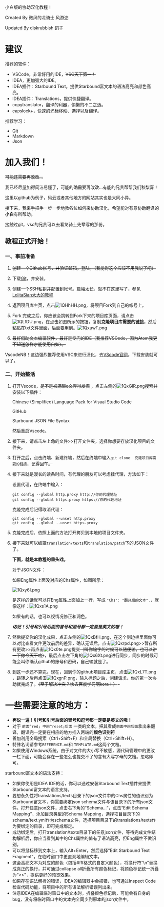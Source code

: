 小白版的协助汉化教程！

Created By 微风的龙骑士 风游迩

Updated By diskrubbish 鸽子

# 建议

推荐的软件：

* VSCode，非常好用的IDE，~~VSC天下第一！~~
* IDEA，更加强大的IDE。
* IDEA插件：Starbound Text，提供Starbound富文本的语法高亮和颜色高亮。
* IDEA插件：Translations，提供快捷翻译。
* copytranslator，翻译的利器，偷懒的不二之选。
* capslock+，快速的光标移动、选择以及翻译。

推荐学习：

* Git
* Markdown
* Json

# 加入我们！

~~可能还需要再改改...~~

我已经尽量加得简洁易懂了，可能的确需要再改改...有能的兄贵帮帮我们秋梨膏！

这里以github为例子，码云或者其他地方的网站其实也是大同小异。

接下来，我来手把手一步一步地教各位如何来协助汉化，希望能对有意协助翻译的**小白**有所帮助。

接触过git，vsc的兄贵可以去看龙骑士先辈写的那份。

## 教程正式开始！

### 一、事前准备

1. ~~创建一个Github帐号，并验证邮箱，登陆。（我觉得这个应该不用我说了吧）~~

2. 下载[Git](https://git-scm.com/downloads)，并安装。

3. 创建一个SSH私钥并配置到帐号。篇幅太长，就不在这里写了，参见[LolitaSian大大的教程](https://blog.csdn.net/qq_36667170/article/details/79094257)

4. 返回项目库主页，点击![1QHhHH.png](https://s2.ax1x.com/2020/01/29/1QHhHH.png)，将项目Fork到自己的帐号上。

5. Fork 完成之后，你应该会跳转到Fork下来的项目库页面，请点击![1QLfDU.png](https://s2.ax1x.com/2020/01/29/1QLfDU.png)，在点击如图所示的按钮，复制**克隆项目库需要的链接**，然后粘贴在txt文件里面，后面要用到。![1QxuwT.png](https://s2.ax1x.com/2020/01/29/1QxuwT.png)

6. ~~最好借助文本编辑软件，最好是专门的IDE（我推荐VSCode，因为Atom我更不知道怎样才能使用自如）。~~

VscodeNB！这边强烈推荐使用VSC来进行汉化，去[VScode官网](https://code.visualstudio.com/)，下载安装就可以了。

### 二、开始整活

1. 打开Vscode，~~是不是被满眼e文弄得发慌~~ ，点击左侧的![1QxGlR.png](https://s2.ax1x.com/2020/01/29/1QxGlR.png)搜索并安装以下插件：

   Chinese (Simplified) Language Pack for Visual Studio Code

   GitHub

   Starbound JSON File Syntax

   然后重启Vscode。

2. 接下来，请点击左上角的文件>>打开文件夹，选择你想要存放汉化项目的文件夹。

3. 打开之后，点击终端、新建终端，然后在终端中输入`git clone  克隆项目库需要的链接`，~~记得回车。~~

4. 接下来就是漫长的读条时间，有代理的朋友可以考虑挂代理，方法如下：

   设置代理，在终端中输入：

   ```
   git config --global http.proxy http://你的代理地址
   git config --global https.proxy https://你的代理地址
   ```

   克隆完成后记得取消代理：

   ```
   git config --global --unset http.proxy
   git config --global --unset https.proxy
   ```

5. 克隆完成后，依照上面的方法打开拷贝到本地的项目文件夹。

6. 接下来就可以编辑`translation/texts`和`translation/patch`下的JSON文件了。

   **下面，就是本教程的重头戏。**

   对于JSON文件：

   如果Eng属性上面没对应的Chs属性，如图所示：

   ![1Qxy6I.png](https://s2.ax1x.com/2020/01/30/1Qxy6I.png)

   是这样的话就可以在Eng属性上面加上一行，写成 `"Chs": "翻译后的文本",`，就像这样：![1Qxs1A.png](https://s2.ax1x.com/2020/01/30/1Qxs1A.png)

   如果有的话，也可以视情况修正和润色。

   ***切记！引号和引号后面的冒号和逗号都一定要是英文的嗷！***

7. 然后提交你的汉化成果，点击左侧的![1QxBfH.png](https://s2.ax1x.com/2020/01/30/1QxBfH.png)，在这个侧边栏里面你可以对比查看文件更改前后的差异，确认无误后，点击![1Qxrpd.png](https://s2.ax1x.com/2020/01/30/1Qxrpd.png)>>暂存所有更改>>再点击![1Qx0te.png](https://s2.ax1x.com/2020/01/30/1Qx0te.png)提交~~（叫你输字的时候可以随便输，也可以讲一下你今天干啥）~~，最后点击左下角的![1Qx6Xt.png](https://s2.ax1x.com/2020/01/30/1Qx6Xt.png)进行同步，同步的时候可能会叫你确认github的账号和密码，自己输就是了。

8. 到这一步还不算完。现在，回到你的github项目库主页，点击![1QxL7T.png](https://s2.ax1x.com/2020/01/30/1QxL7T.png)，跳转之后再点击![1QxgnP.png](https://s2.ax1x.com/2020/01/30/1QxgnP.png)，输入标题之后，创建请求，你的第一次协助就完成了。~~（至于解决冲突？快去百度学习啊kora！）~~~

# 一些需要注意的地方：

* **再说一遍！引号和引号后面的冒号和逗号都一定要是英文的嗷！**
* 对于 `前面^red; 中间^reset;后面` 一类的文本，把其看成`前面中间后面`拿出来翻译，翻译完一定要在相应的地方插入两端的**颜色识别符**
* 善加利用全局搜索（Ctrl+Shift+F）和全局替换（Ctrl+Shift+H）。
* 特殊名词请参考`REFERENCE.md`和 `TEMPLATE.md`这两个文档。
* 如果使用Windows系统，由于对文件的大小写不敏感，源代码管理中的更改一栏下面，可能会存在一些怎么也提交不了的含有大写字母的文档。忽略即可。

starbound富文本的语法支持：

* 如果你使用是IDEA IDE的话，你可以通过安装Starbound Text插件来提供Starbound富文本的语言支持。
* 要想永久性将translations/texts目录下的json文件中的Chs属性的值识别为Starbound富文本，你需要绑定json schema文件与该目录下的所有json文件。打开任意json文件，点击右下角的“Schema...”，点击“Edit Schema Mapping”，添加目录类型的Schema Mapping，选择项目目录下的schema/text.yml作为schema文件，选择项目目录下的translations/texts作为要绑定的目录，即可完成绑定。
* 成功绑定后，打开translation/texts目录下的任意json文件，等待完成文件结构解析后，你应当看到其中的Chs属性的值有了语法高亮，但Eng属性不做识别。
* 可以将鼠标移到文本上，输入Alt+Enter，然后选择"Edit Starbound Text Fragment"，在临时窗口中更直观地编辑文本。
* 这会高亮文本为对应的颜色（包括#fff格式的自定义颜色），将换行符“\n”替换成真正的换行，并可通过collapse all折叠所有颜色标记，将颜色标记统一折叠为“<>”，提供更好的预览效果。
* 如果存在语法解析的错误，IDEA的编辑器中会报错，也可通过Inspect Code检查代码功能，将项目中的所有语法解析错误列出来。
* 注意IDEA在编辑临时窗口中的文本时，折叠颜色标记后，可能会有自身的bug，没有将临时窗口中的文本完全同步到原本的json文件中。

